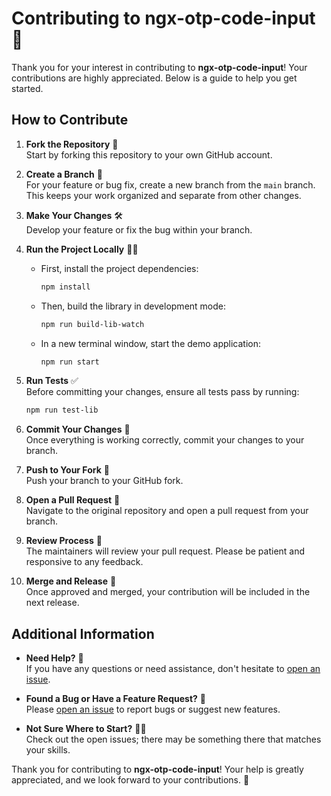 # Contributing to ngx-otp-code-input 🎉

Thank you for your interest in contributing to **ngx-otp-code-input**! Your contributions are highly appreciated. Below is a guide to help you get started.

## How to Contribute

1. **Fork the Repository** 🍴  
   Start by forking this repository to your own GitHub account.

2. **Create a Branch** 🌱  
   For your feature or bug fix, create a new branch from the `main` branch. This keeps your work organized and separate from other changes.

3. **Make Your Changes** 🛠️  
   Develop your feature or fix the bug within your branch.

4. **Run the Project Locally** 🏃‍♂️  
    - First, install the project dependencies:
      ```bash
      npm install
      ```
    - Then, build the library in development mode:
      ```bash
      npm run build-lib-watch
      ```
    - In a new terminal window, start the demo application:
      ```bash
      npm run start
      ```

5. **Run Tests** ✅  
   Before committing your changes, ensure all tests pass by running:
    ```bash
    npm run test-lib
    ```

6. **Commit Your Changes** 💾  
   Once everything is working correctly, commit your changes to your branch.

7. **Push to Your Fork** 🚀  
   Push your branch to your GitHub fork.

8. **Open a Pull Request** 🔄  
   Navigate to the original repository and open a pull request from your branch.

9. **Review Process** 👀  
   The maintainers will review your pull request. Please be patient and responsive to any feedback.

10. **Merge and Release** 🎊  
    Once approved and merged, your contribution will be included in the next release.

## Additional Information

- **Need Help?** 🤔  
  If you have any questions or need assistance, don't hesitate to [open an issue](#).

- **Found a Bug or Have a Feature Request?** 🐛  
  Please [open an issue](#) to report bugs or suggest new features.

- **Not Sure Where to Start?** 🤷‍♂️  
  Check out the open issues; there may be something there that matches your skills.

Thank you for contributing to **ngx-otp-code-input**! Your help is greatly appreciated, and we look forward to your contributions. 🙌

